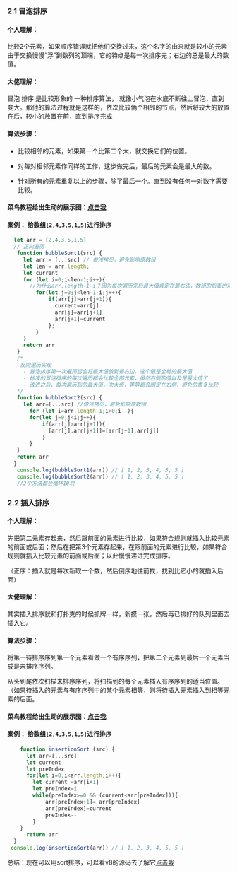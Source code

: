 
  ### 2.1 冒泡排序

  ####   个人理解：
  
  比较2个元素，如果顺序错误就把他们交换过来，这个名字的由来就是较小的元素由于交换慢慢“浮”到数列的顶端，它的特点是每一次排序完；右边的总是最大的数值。

  ####  大佬理解：

  冒泡 排序 是比较形象的 一种排序算法， 就像小气泡在水底不断往上冒泡，直到变大。那他的算法过程就是这样的，依次比较俩个相邻的节点，然后将较大的放置在后，较小的放置在前，直到排序完成

  ####   算法步骤：

  - 比较相邻的元素，如果第一个比第二个大，就交换它们的位置。

  - 对每对相邻元素作同样的工作，这步做完后，最后的元素会是最大的数。

  - 针对所有的元素重复以上的步骤，除了最后一个。直到没有任何一对数字需要比较。
  ####  菜鸟教程给出生动的展示图：[点击我](https://www.runoob.com/w3cnote/bubble-sort.html)

  ####   案例： 给数组`[2,4,3,5,1,5]`进行排序
   ``` javascript
     let arr = [2,4,3,5,1,5]
     // 正向遍历
      function bubbleSort1(src) {
        let arr = [...src] // 做浅拷贝，避免影响原数组
        let len = arr.length;
        let current
        for (let i=0;i<len-1;i++){ 
          //为什么arr.length-1-i？因为每次遍历完后最大值肯定在最右边，数组的后面的那段其实已经是排序好，无需在排序
            for(let j=0;j<len-1-i;j++){
                if(arr[j]>arr[j+1]){
                  current=arr[j]
                  arr[j]=arr[j+1]
                  arr[j+1]=current
                };
            } 
        }
        return arr
      }
      /*
       反向遍历实现
        - 冒泡排序第一次遍历后会将最大值放到最右边，这个值是全局的最大值
        - 标准的冒泡排序的每次遍历都会比较全部元素，虽然右侧的值以及是最大值了
        - 改进之后，每次遍历后的最大值，次大值，等等都会固定在右侧，避免的重复比较
      */
      function bubbleSort2(src) {
        let arr=[...src] //做浅拷贝，避免影响原数组
          for (let i=arr.length-1;i>0;i--){
          for(let j=0;j<i;j++){
              if(arr[j]>arr[j+1]){
                [arr[j],arr[j+1]]=[arr[j+1],arr[j]]
              }  
          }
      }
      return arr
     }
      console.log(bubbleSort1(arr)) // [ 1, 2, 3, 4, 5, 5 ]
      console.log(bubbleSort2(arr)) // [ 1, 2, 3, 4, 5, 5 ]
      //2个方法都会循环10次
  ```
  ### 2.2 插入排序
  ####  个人理解：
  
  先把第二元素存起来，然后跟前面的元素进行比较，如果符合规则就插入比较元素的前面或后面；然后在把第3个元素存起来，在跟前面的元素进行比较，如果符合规则就插入比较元素的前面或后面；以此慢慢递进完成排序。
   
（正序：插入就是每次新取一个数，然后倒序地往前找，找到比它小的就插入后面）

  ####  大佬理解：
  
  其实插入排序就和打扑克的时候抓牌一样，新摸一张，然后再已排好的队列里面去插入它。

  ####  算法步骤：
  
  将第一待排序序列第一个元素看做一个有序序列，把第二个元素到最后一个元素当成是未排序序列。

  从头到尾依次扫描未排序序列，将扫描到的每个元素插入有序序列的适当位置。（如果待插入的元素与有序序列中的某个元素相等，则将待插入元素插入到相等元素的后面。

  ####   菜鸟教程给出生动的展示图：[点击我](https://www.runoob.com/w3cnote/insertion-sort.html)

  ####  案例： 给数组`[2,4,3,5,1,5]`进行排序
  ``` javascript
      function insertionSort (src) {
        let arr=[...src]
        let current
        let preIndex
        for(let i=0;i<arr.length;i++){
          let current =arr[i+1]
          let preIndex=i
          while(preIndex>=0 && (current<arr[preIndex])){
              arr[preIndex+1]= arr[preIndex]
              arr[preIndex]=current
              preIndex--
          }
      }
        return arr
    }
   console.log(insertionSort(arr)) // [ 1, 2, 3, 4, 5, 5 ]
  ```
  总结：现在可以用sort排序，可以看v8的源码去了解它[点击我](https://github.com/v8/v8/blob/master/third_party/v8/builtins/array-sort.tq)
  